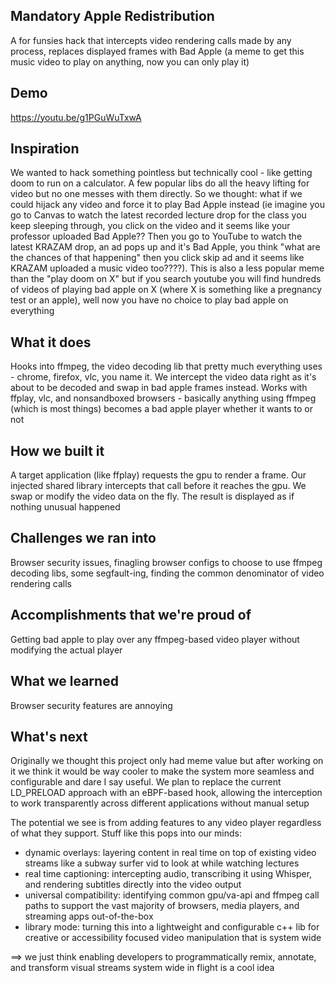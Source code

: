 ## Mandatory Apple Redistribution 

A for funsies hack that intercepts video rendering calls made by any process, replaces displayed frames with Bad Apple (a meme to get this music video to play on anything, now you can only play it)

## Demo
https://youtu.be/g1PGuWuTxwA

## Inspiration
We wanted to hack something pointless but technically cool - like getting doom to run on a calculator. A few popular libs do all the heavy lifting for video but no one messes with them directly. So we thought: what if we could hijack any video and force it to play Bad Apple instead (ie imagine you go to Canvas to watch the latest recorded lecture drop for the class you keep sleeping through, you click on the video and it seems like your professor uploaded Bad Apple?? Then you go to YouTube to watch the latest KRAZAM drop, an ad pops up and it's Bad Apple, you think "what are the chances of that happening" then you click skip ad and it seems like KRAZAM uploaded a music video too????). This is also a less popular meme than the "play doom on X" but if you search youtube you will find hundreds of videos of playing bad apple on X (where X is something like a pregnancy test or an apple), well now you have no choice to play bad apple on everything

## What it does
Hooks into ffmpeg, the video decoding lib that pretty much everything uses - chrome, firefox, vlc, you name it. We intercept the video data right as it's about to be decoded and swap in bad apple frames instead. Works with ffplay, vlc, and nonsandboxed browsers - basically anything using ffmpeg (which is most things) becomes a bad apple player whether it wants to or not

## How we built it
A target application (like ffplay) requests the gpu to render a frame. Our injected shared library intercepts that call before it reaches the gpu. We swap or modify the video data on the fly. The result is displayed as if nothing unusual happened

## Challenges we ran into
Browser security issues, finagling browser configs to choose to use ffmpeg decoding libs, some segfault-ing, finding the common denominator of video rendering calls 

## Accomplishments that we're proud of
Getting bad apple to play over any ffmpeg-based video player without modifying the actual player

## What we learned
Browser security features are annoying

## What's next
Originally we thought this project only had meme value but after working on it we think it would be way cooler to make the system more seamless and configurable and dare I say useful. We plan to replace the current LD_PRELOAD approach with an eBPF-based hook, allowing the interception to work transparently across different applications without manual setup
 
The potential we see is from adding features to any video player regardless of what they support. Stuff like this pops into our minds: 
- dynamic overlays: layering content in real time on top of existing video streams like a subway surfer vid to look at while watching lectures
- real time captioning: intercepting audio, transcribing it using Whisper, and rendering subtitles directly into the video output
- universal compatibility: identifying common gpu/va-api and ffmpeg call paths to support the vast majority of browsers, media players, and streaming apps out-of-the-box
- library mode: turning this into a lightweight and configurable c++ lib for creative or accessibility focused video manipulation that is system wide

==> we just think enabling developers to programmatically remix, annotate, and transform visual streams system wide in flight is a cool idea
